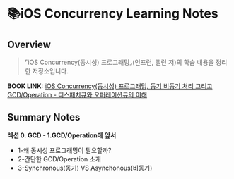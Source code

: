 # 📚iOS Concurrency Learning Notes
## Overview

> ⌜iOS Concurrency(동시성) 프로그래밍⌟(인프런, 앨런 저)의 학습 내용을 정리한 저장소입니다. 

**BOOK LINK:** [iOS Concurrency(동시성) 프로그래밍, 동기 비동기 처리 그리고 GCD/Operation - 디스패치큐와 오퍼레이션큐의 이해](https://www.inflearn.com/course/iOS-Concurrency-GCD-Operation/dashboard)
    
## Summary Notes

**섹션 0. GCD - 1.GCD/Operation에 앞서**

* 1-왜 동시성 프로그래밍이 필요할까?
* 2-간단한 GCD/Operation 소개
* 3-Synchronous(동기) VS Asynchonous(비동기)
